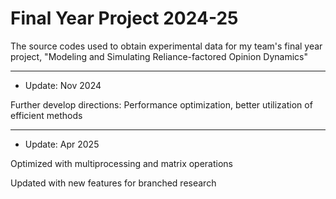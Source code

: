 # Final Year Project 2024-25

The source codes used to obtain experimental data for my team's final year project, "Modeling and Simulating Reliance-factored Opinion Dynamics"

  ---
- Update: Nov 2024
  
Further develop directions: Performance optimization, better utilization of efficient methods

  ---
- Update: Apr 2025
  
Optimized with multiprocessing and matrix operations

Updated with new features for branched research
